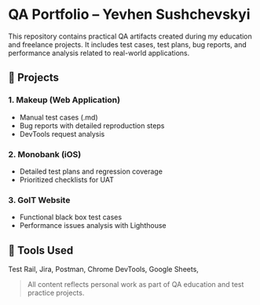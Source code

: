 # QA Portfolio – Yevhen Sushchevskyi

This repository contains practical QA artifacts created during my education and freelance projects. It includes test cases, test plans, bug reports, and performance analysis related to real-world applications.

## 📂 Projects

### 1. Makeup (Web Application)
- Manual test cases (.md)
- Bug reports with detailed reproduction steps
- DevTools request analysis

### 2. Monobank (iOS)
- Detailed test plans and regression coverage
- Prioritized checklists for UAT

### 3. GoIT Website
- Functional black box test cases
- Performance issues analysis with Lighthouse


## 🔧 Tools Used
Test Rail, Jira, Postman, Chrome DevTools, Google Sheets, 

> All content reflects personal work as part of QA education and test practice projects.
